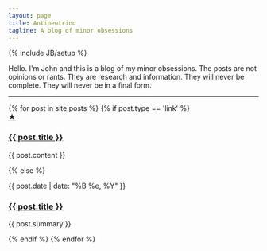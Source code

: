 ```yaml
---
layout: page
title: Antineutrino
tagline: A blog of minor obsessions
---
```

{% include JB/setup %}

Hello. I'm John and this is a blog of my minor obsessions. The posts are not opinions or rants. They are research and information. They will never be complete. They will never be in a final form.

<hr />

<div class="listing">
{% for post in site.posts %}
  {% if post.type == 'link' %}
    <div class="post other link">
      <a class="icon" href="{{ post.url }}" title="This is an external link.">★</a>
      <h3><a href="{{ post.link }}">{{ post.title }}</a></h3>
      <p>{{ post.content }}</p>
    </div>
  {% else %}
    <div class="post">
      <p class="date">{{ post.date | date: "%B %e, %Y" }}</p>
      <h3><a href="{{ post.url }}">{{ post.title }}</a></h3>
      <p class="post-summary">{{ post.summary }}</p>
    </div>
  {% endif %}
{% endfor %}
</div>

